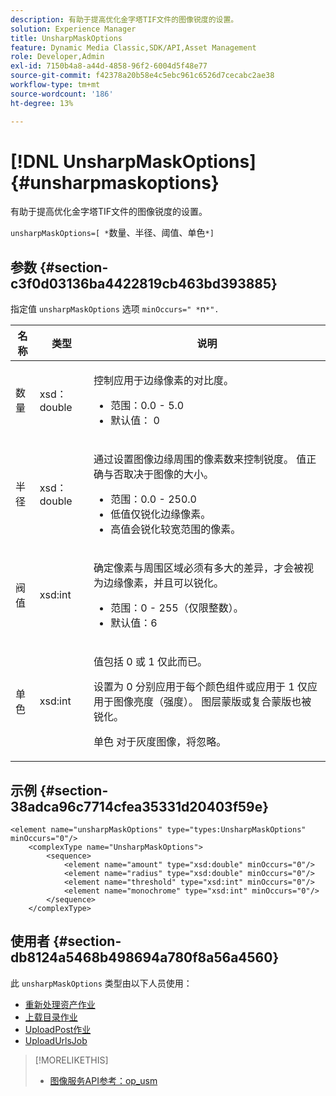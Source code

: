 ```yaml
---
description: 有助于提高优化金字塔TIF文件的图像锐度的设置。
solution: Experience Manager
title: UnsharpMaskOptions
feature: Dynamic Media Classic,SDK/API,Asset Management
role: Developer,Admin
exl-id: 7150b4a8-a44d-4858-96f2-6004d5f48e77
source-git-commit: f42378a20b58e4c5ebc961c6526d7cecabc2ae38
workflow-type: tm+mt
source-wordcount: '186'
ht-degree: 13%

---
```


# [!DNL UnsharpMaskOptions]{#unsharpmaskoptions}

有助于提高优化金字塔TIF文件的图像锐度的设置。

`unsharpMaskOptions=[ *`数量、半径、阈值、单色`*]`

## 参数 {#section-c3f0d03136ba4422819cb463bd393885}

指定值 `unsharpMaskOptions` 选项 `minOccurs=" *`n`*".`

<table id="table_D1392963C5694969A9D546F82DB6F45C">
 <thead>
  <tr>
   <th colname="col1" class="entry"> 名称 </th>
   <th colname="col2" class="entry"> 类型 </th>
   <th colname="col3" class="entry"> 说明 </th>
  </tr>
 </thead>
 <tbody>
  <tr>
   <td colname="col1"><span class="codeph"><span class="varname"> 数量</span></span></td>
   <td colname="col2"><span class="codeph"> xsd：double</span></td>
   <td colname="col3"><p>控制应用于边缘像素的对比度。 
     <ul id="ul_7AA17E354EE64BC4A5BEAE853FF17191">
      <li id="li_42FB21C7ED884E1DB03274130B8DCB10">范围：0.0 - 5.0 </li>
      <li id="li_E980CAA1A9C54D60A121F21C964820FF">默认值： 0 </li>
     </ul></p></td>
  </tr>
  <tr>
   <td colname="col1"><span class="codeph"><span class="varname"> 半径</span></span></td>
   <td colname="col2"><span class="codeph"> xsd：double</span></td>
   <td colname="col3"><p>通过设置图像边缘周围的像素数来控制锐度。 值正确与否取决于图像的大小。 
     <ul id="ul_D4391CD407DE4B48AF4523EBD85D0D40">
      <li id="li_8AEF11A489484EFD91416F8A03C4DB25">范围：0.0 - 250.0 </li>
      <li id="li_9F1D1B52AFBA46B8BDCDF99A21140002">低值仅锐化边缘像素。 </li>
      <li id="li_7D9FD8AA4899404283D7AB596364A4AF">高值会锐化较宽范围的像素。 </li>
     </ul></p></td>
  </tr>
  <tr>
   <td colname="col1"><span class="codeph"><span class="varname"> 阀值</span></span></td>
   <td colname="col2"><span class="codeph"> xsd:int</span></td>
   <td colname="col3"><p>确定像素与周围区域必须有多大的差异，才会被视为边缘像素，并且可以锐化。 
     <ul id="ul_117E556E3ECF42CC878DD80D338D19CA">
      <li id="li_CFEE76DB78BF437E8463C9089486F8A6">范围：0 - 255（仅限整数）。 </li>
      <li id="li_77113DC2698A4D48B11288718766E6A2">默认值：6 </li>
     </ul></p></td>
  </tr>
  <tr>
   <td colname="col1"><span class="codeph"><span class="varname"> 单色</span></span></td>
   <td colname="col2"><span class="codeph"> xsd:int</span></td>
   <td colname="col3"><p>值包括 <span class="codeph"> 0</span> 或 <span class="codeph"> 1</span> 仅此而已。 </p><p>设置为 <span class="codeph"> 0</span> 分别应用于每个颜色组件或应用于 <span class="codeph"> 1</span> 仅应用于图像亮度（强度）。 图层蒙版或复合蒙版也被锐化。 </p><p><span class="codeph"><span class="varname"> 单色</span></span> 对于灰度图像，将忽略。 </p></td>
  </tr>
 </tbody>
</table>

## 示例 {#section-38adca96c7714cfea35331d20403f59e}

```
<element name="unsharpMaskOptions" type="types:UnsharpMaskOptions" minOccurs="0"/>
    <complexType name="UnsharpMaskOptions">
        <sequence>
            <element name="amount" type="xsd:double" minOccurs="0"/>
            <element name="radius" type="xsd:double" minOccurs="0"/>
            <element name="threshold" type="xsd:int" minOccurs="0"/>
            <element name="monochrome" type="xsd:int" minOccurs="0"/>        
        </sequence>
    </complexType>
```

## 使用者 {#section-db8124a5468b498694a780f8a56a4560}

此 `unsharpMaskOptions` 类型由以下人员使用：

* [重新处理资产作业](../../types/c-data-types/r-reprocess-assets-job.md#reference-a303f7832ae44fdab1dca7cc8bef3fa3)
* [上载目录作业](../../types/c-data-types/r-upload-directory-job.md#reference-e707ebf53b074c49ad983d1886e0bbb6)
* [UploadPost作业](../../types/c-data-types/r-upload-post-job.md#reference-bca2339b593f4637a687c33937215ef4)
* [UploadUrlsJob](../../types/c-data-types/r-upload-urls-job.md#reference-8e9bc895268c4321b233dbeadc990398)

>[!MORELIKETHIS]
>
>* [图像服务API参考：op_usm](https://experienceleague.adobe.com/docs/dynamic-media-developer-resources/image-serving-api/image-serving-api/http-protocol-reference/command-reference/r-op-usm.html)


